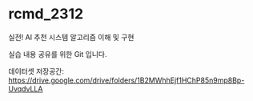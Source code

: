 # rcmd_2312

실전! AI 추천 시스템 알고리즘 이해 및 구현 

실습 내용 공유를 위한 Git 입니다.

데이터셋 저장공간: https://drive.google.com/drive/folders/1B2MWhhEjf1HChP85n9mp8Bp-UvqdvLLA
